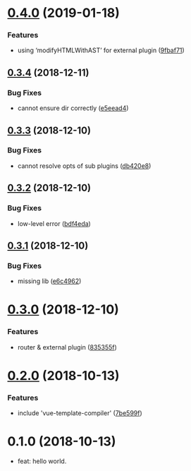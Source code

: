 <a name="0.4.0"></a>
# [0.4.0](https://github.com/ulivz/umi-plugin-vue/compare/v0.3.4...v0.4.0) (2019-01-18)


### Features

* using ‘modifyHTMLWithAST’ for external plugin ([9fbaf71](https://github.com/ulivz/umi-plugin-vue/commit/9fbaf71))



<a name="0.3.4"></a>
## [0.3.4](https://github.com/ulivz/umi-plugin-vue/compare/v0.3.3...v0.3.4) (2018-12-11)


### Bug Fixes

* cannot ensure dir correctly ([e5eead4](https://github.com/ulivz/umi-plugin-vue/commit/e5eead4))



<a name="0.3.3"></a>
## [0.3.3](https://github.com/ulivz/umi-plugin-vue/compare/v0.3.2...v0.3.3) (2018-12-10)


### Bug Fixes

* cannot resolve opts of sub plugins ([db420e8](https://github.com/ulivz/umi-plugin-vue/commit/db420e8))



<a name="0.3.2"></a>
## [0.3.2](https://github.com/ulivz/umi-plugin-vue/compare/v0.3.1...v0.3.2) (2018-12-10)


### Bug Fixes

* low-level error ([bdf4eda](https://github.com/ulivz/umi-plugin-vue/commit/bdf4eda))



<a name="0.3.1"></a>
## [0.3.1](https://github.com/ulivz/umi-plugin-vue/compare/v0.3.0...v0.3.1) (2018-12-10)


### Bug Fixes

* missing lib ([e6c4962](https://github.com/ulivz/umi-plugin-vue/commit/e6c4962))



<a name="0.3.0"></a>
# [0.3.0](https://github.com/ulivz/umi-plugin-vue/compare/v0.2.0...v0.3.0) (2018-12-10)


### Features

* router & external plugin ([835355f](https://github.com/ulivz/umi-plugin-vue/commit/835355f))



<a name="0.2.0"></a>
# [0.2.0](https://github.com/ulivz/umi-plugin-vue/compare/v0.1.0...v0.2.0) (2018-10-13)


### Features

* include 'vue-template-compiler' ([7be599f](https://github.com/ulivz/umi-plugin-vue/commit/7be599f))



<a name="0.1.0"></a>
# 0.1.0 (2018-10-13)

* feat: hello world.

